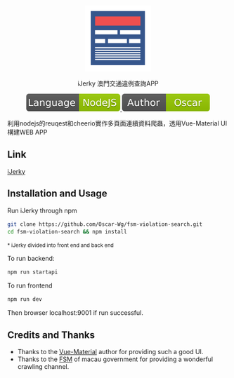 <p align="center">
  <a href="http://demo.kamfu.net/iJerky/" target="_blank">
    <img width="150" src="https://github.com/Oscar-Wg/fsm-violation-search/blob/master/static/ijerky_logo.png">
  </a>
</p>

<p align="center">iJerky 澳門交通違例查詢APP</p>

<p align="center">

  <a href="https://nodejs.org">
    <img src="https://github.com/Oscar-Wg/fsm-violation-search/blob/master/readme_lang.svg" alt="Language">
  </a>

  <a href="http://kamfu.net">
    <img src="https://github.com/Oscar-Wg/fsm-violation-search/blob/master/readme_author.svg" alt="Author">
  </a>
  
</p>

利用nodejs的reuqest和cheerio實作多頁面連續資料爬蟲，透用Vue-Material UI構建WEB APP

## Link

<a href="http://demo.kfwong.tech/iJerky/" target="_blank">iJerky</a>

## Installation and Usage

Run iJerky through npm

``` bash
git clone https://github.com/Oscar-Wg/fsm-violation-search.git
cd fsm-violation-search && npm install
```

<small>* iJerky divided into front end and back end</small>

To run backend:
``` bash
npm run startapi
```

To run frontend
``` bash
npm run dev
```

Then browser localhost:9001 if run successful.

## Credits and Thanks

* Thanks to the <a href="https://github.com/vuematerial/vue-material" target="_blank">Vue-Material</a> author for providing such a good UI.
* Thanks to the <a href="https://www.fsm.gov.mo/webticket/default.aspx" target="_blank">FSM</a> of macau government for providing a wonderful crawling channel.

